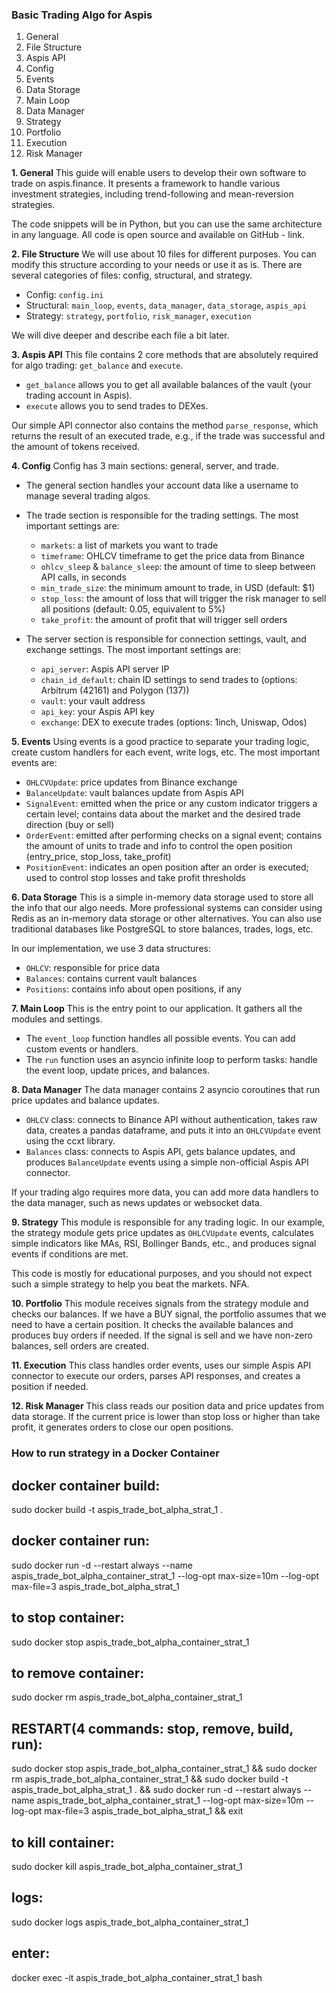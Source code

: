 ### Basic Trading Algo for Aspis

1. General
2. File Structure
3. Aspis API
4. Config
5. Events
6. Data Storage
7. Main Loop
8. Data Manager
9. Strategy
10. Portfolio
11. Execution
12. Risk Manager

**1. General**
This guide will enable users to develop their own software to trade on aspis.finance. It presents a framework to handle various investment strategies, including trend-following and mean-reversion strategies.

The code snippets will be in Python, but you can use the same architecture in any language. All code is open source and available on GitHub - link.

**2. File Structure**
We will use about 10 files for different purposes. You can modify this structure according to your needs or use it as is. There are several categories of files: config, structural, and strategy.

- Config: `config.ini`
- Structural: `main_loop`, `events`, `data_manager`, `data_storage`, `aspis_api`
- Strategy: `strategy`, `portfolio`, `risk_manager`, `execution`

We will dive deeper and describe each file a bit later.

**3. Aspis API**
This file contains 2 core methods that are absolutely required for algo trading: `get_balance` and `execute`.

- `get_balance` allows you to get all available balances of the vault (your trading account in Aspis).
- `execute` allows you to send trades to DEXes.

Our simple API connector also contains the method `parse_response`, which returns the result of an executed trade, e.g., if the trade was successful and the amount of tokens received.

**4. Config**
Config has 3 main sections: general, server, and trade.

- The general section handles your account data like a username to manage several trading algos.
- The trade section is responsible for the trading settings. The most important settings are:
  - `markets`: a list of markets you want to trade
  - `timeframe`: OHLCV timeframe to get the price data from Binance
  - `ohlcv_sleep` & `balance_sleep`: the amount of time to sleep between API calls, in seconds
  - `min_trade_size`: the minimum amount to trade, in USD (default: $1)
  - `stop_loss`: the amount of loss that will trigger the risk manager to sell all positions (default: 0.05, equivalent to 5%)
  - `take_profit`: the amount of profit that will trigger sell orders

- The server section is responsible for connection settings, vault, and exchange settings. The most important settings are:
  - `api_server`: Aspis API server IP
  - `chain_id_default`: chain ID settings to send trades to (options: Arbitrum (42161) and Polygon (137))
  - `vault`: your vault address
  - `api_key`: your Aspis API key
  - `exchange`: DEX to execute trades (options: 1inch, Uniswap, Odos)

**5. Events**
Using events is a good practice to separate your trading logic, create custom handlers for each event, write logs, etc. The most important events are:
- `OHLCVUpdate`: price updates from Binance exchange
- `BalanceUpdate`: vault balances update from Aspis API
- `SignalEvent`: emitted when the price or any custom indicator triggers a certain level; contains data about the market and the desired trade direction (buy or sell)
- `OrderEvent`: emitted after performing checks on a signal event; contains the amount of units to trade and info to control the open position (entry_price, stop_loss, take_profit)
- `PositionEvent`: indicates an open position after an order is executed; used to control stop losses and take profit thresholds

**6. Data Storage**
This is a simple in-memory data storage used to store all the info that our algo needs. More professional systems can consider using Redis as an in-memory data storage or other alternatives. You can also use traditional databases like PostgreSQL to store balances, trades, logs, etc.

In our implementation, we use 3 data structures:
- `OHLCV`: responsible for price data
- `Balances`: contains current vault balances
- `Positions`: contains info about open positions, if any

**7. Main Loop**
This is the entry point to our application. It gathers all the modules and settings. 
- The `event_loop` function handles all possible events. You can add custom events or handlers.
- The `run` function uses an asyncio infinite loop to perform tasks: handle the event loop, update prices, and balances.

**8. Data Manager**
The data manager contains 2 asyncio coroutines that run price updates and balance updates.

- `OHLCV` class: connects to Binance API without authentication, takes raw data, creates a pandas dataframe, and puts it into an `OHLCVUpdate` event using the ccxt library.
- `Balances` class: connects to Aspis API, gets balance updates, and produces `BalanceUpdate` events using a simple non-official Aspis API connector.

If your trading algo requires more data, you can add more data handlers to the data manager, such as news updates or websocket data.

**9. Strategy**
This module is responsible for any trading logic. In our example, the strategy module gets price updates as `OHLCVUpdate` events, calculates simple indicators like MAs, RSI, Bollinger Bands, etc., and produces signal events if conditions are met.

This code is mostly for educational purposes, and you should not expect such a simple strategy to help you beat the markets. NFA.

**10. Portfolio**
This module receives signals from the strategy module and checks our balances. If we have a BUY signal, the portfolio assumes that we need to have a certain position. It checks the available balances and produces buy orders if needed. If the signal is sell and we have non-zero balances, sell orders are created.

**11. Execution**
This class handles order events, uses our simple Aspis API connector to execute our orders, parses API responses, and creates a position if needed.

**12. Risk Manager**
This class reads our position data and price updates from data storage. If the current price is lower than stop loss or higher than take profit, it generates orders to close our open positions.


### How to run strategy in a Docker Container

## docker container build:
sudo docker build -t aspis_trade_bot_alpha_strat_1 .

## docker container run:
sudo docker run -d --restart always --name aspis_trade_bot_alpha_container_strat_1 --log-opt max-size=10m --log-opt max-file=3 aspis_trade_bot_alpha_strat_1

## to stop container:
sudo docker stop aspis_trade_bot_alpha_container_strat_1

## to remove container:
sudo docker rm aspis_trade_bot_alpha_container_strat_1

## RESTART(4 commands: stop, remove, build, run):
sudo docker stop aspis_trade_bot_alpha_container_strat_1 && sudo docker rm aspis_trade_bot_alpha_container_strat_1 && sudo docker build -t aspis_trade_bot_alpha_strat_1 . && sudo docker run -d --restart always --name aspis_trade_bot_alpha_container_strat_1 --log-opt max-size=10m --log-opt max-file=3 aspis_trade_bot_alpha_strat_1 && exit

## to kill container:
sudo docker kill aspis_trade_bot_alpha_container_strat_1

## logs:
sudo docker logs aspis_trade_bot_alpha_container_strat_1

## enter:
docker exec -it aspis_trade_bot_alpha_container_strat_1 bash

